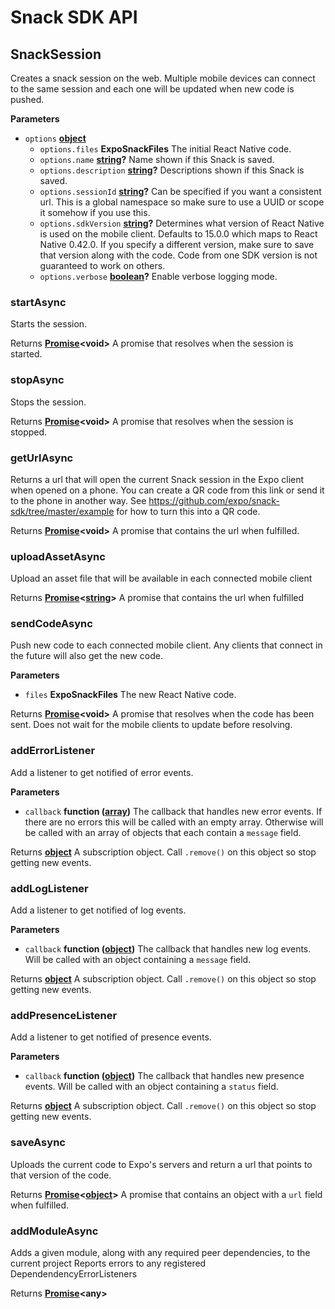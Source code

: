 # Snack SDK API

<!-- Generated by documentation.js. Update this documentation by updating the source code. -->

## SnackSession

Creates a snack session on the web. Multiple mobile devices can connect to the same session and each one will be updated when new code is pushed.

**Parameters**

-   `options` **[object](https://developer.mozilla.org/en-US/docs/Web/JavaScript/Reference/Global_Objects/Object)** 
    -   `options.files` **ExpoSnackFiles** The initial React Native code.
    -   `options.name` **[string](https://developer.mozilla.org/en-US/docs/Web/JavaScript/Reference/Global_Objects/String)?** Name shown if this Snack is saved.
    -   `options.description` **[string](https://developer.mozilla.org/en-US/docs/Web/JavaScript/Reference/Global_Objects/String)?** Descriptions shown if this Snack is saved.
    -   `options.sessionId` **[string](https://developer.mozilla.org/en-US/docs/Web/JavaScript/Reference/Global_Objects/String)?** Can be specified if you want a consistent url. This is a global namespace so make sure to use a UUID or scope it somehow if you use this.
    -   `options.sdkVersion` **[string](https://developer.mozilla.org/en-US/docs/Web/JavaScript/Reference/Global_Objects/String)?** Determines what version of React Native is used on the mobile client. Defaults to 15.0.0 which maps to React Native 0.42.0. If you specify a different version, make sure to save that version along with the code. Code from one SDK version is not guaranteed to work on others.
    -   `options.verbose` **[boolean](https://developer.mozilla.org/en-US/docs/Web/JavaScript/Reference/Global_Objects/Boolean)?** Enable verbose logging mode.

### startAsync

Starts the session.

Returns **[Promise](https://developer.mozilla.org/en-US/docs/Web/JavaScript/Reference/Global_Objects/Promise)&lt;void>** A promise that resolves when the session is started.

### stopAsync

Stops the session.

Returns **[Promise](https://developer.mozilla.org/en-US/docs/Web/JavaScript/Reference/Global_Objects/Promise)&lt;void>** A promise that resolves when the session is stopped.

### getUrlAsync

Returns a url that will open the current Snack session in the Expo client when opened on a phone. You can create a QR code from this link or send it to the phone in another way. See <https://github.com/expo/snack-sdk/tree/master/example> for how to turn this into a QR code.

Returns **[Promise](https://developer.mozilla.org/en-US/docs/Web/JavaScript/Reference/Global_Objects/Promise)&lt;void>** A promise that contains the url when fulfilled.

### uploadAssetAsync

Upload an asset file that will be available in each connected mobile client

Returns **[Promise](https://developer.mozilla.org/en-US/docs/Web/JavaScript/Reference/Global_Objects/Promise)&lt;[string](https://developer.mozilla.org/en-US/docs/Web/JavaScript/Reference/Global_Objects/String)>** A promise that contains the url when fulfilled

### sendCodeAsync

Push new code to each connected mobile client. Any clients that connect in the future will also get the new code.

**Parameters**

-   `files` **ExpoSnackFiles** The new React Native code.

Returns **[Promise](https://developer.mozilla.org/en-US/docs/Web/JavaScript/Reference/Global_Objects/Promise)&lt;void>** A promise that resolves when the code has been sent. Does not wait for the mobile clients to update before resolving.

### addErrorListener

Add a listener to get notified of error events.

**Parameters**

-   `callback` **function ([array](https://developer.mozilla.org/en-US/docs/Web/JavaScript/Reference/Global_Objects/Array))** The callback that handles new error events. If there are no errors this will be called with an empty array. Otherwise will be called with an array of objects that each contain a `message` field.

Returns **[object](https://developer.mozilla.org/en-US/docs/Web/JavaScript/Reference/Global_Objects/Object)** A subscription object. Call `.remove()` on this object so stop getting new events.

### addLogListener

Add a listener to get notified of log events.

**Parameters**

-   `callback` **function ([object](https://developer.mozilla.org/en-US/docs/Web/JavaScript/Reference/Global_Objects/Object))** The callback that handles new log events. Will be called with an object containing a `message` field.

Returns **[object](https://developer.mozilla.org/en-US/docs/Web/JavaScript/Reference/Global_Objects/Object)** A subscription object. Call `.remove()` on this object so stop getting new events.

### addPresenceListener

Add a listener to get notified of presence events.

**Parameters**

-   `callback` **function ([object](https://developer.mozilla.org/en-US/docs/Web/JavaScript/Reference/Global_Objects/Object))** The callback that handles new presence events. Will be called with an object containing a `status` field.

Returns **[object](https://developer.mozilla.org/en-US/docs/Web/JavaScript/Reference/Global_Objects/Object)** A subscription object. Call `.remove()` on this object so stop getting new events.

### saveAsync

Uploads the current code to Expo's servers and return a url that points to that version of the code.

Returns **[Promise](https://developer.mozilla.org/en-US/docs/Web/JavaScript/Reference/Global_Objects/Promise)&lt;[object](https://developer.mozilla.org/en-US/docs/Web/JavaScript/Reference/Global_Objects/Object)>** A promise that contains an object with a `url` field when fulfilled.

### addModuleAsync

Adds a given module, along with any required peer dependencies, to the current project
Reports errors to any registered DependendencyErrorListeners

Returns **[Promise](https://developer.mozilla.org/en-US/docs/Web/JavaScript/Reference/Global_Objects/Promise)&lt;any>** 
